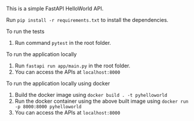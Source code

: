 This is a simple FastAPI HelloWorld API.

Run `pip install -r requirements.txt` to install the dependencies.

To run the tests 
1. Run command `pytest` in the root folder.

To run the application locally
1. Run `fastapi run app/main.py` in the root folder. 
2. You can access the APIs at `localhost:8000`

To run the application locally using docker
1. Build the docker image using `docker build . -t pyhelloworld`
2. Run the docker container using the above built image using `docker run -p 8000:8000 pyhelloworld`
3. You can access the APIs at `localhost:8000`

